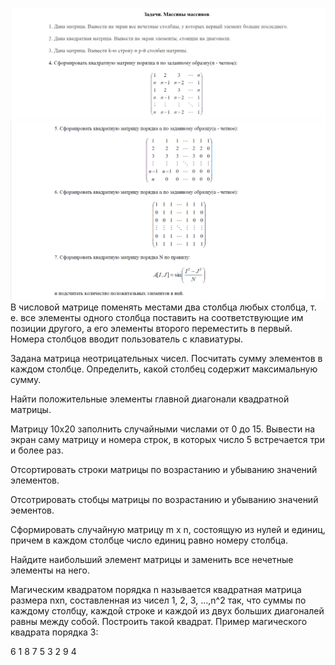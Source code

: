 ![](https://github.com/andreiartsiomenka/introduction-to-java/blob/main/src/by/basic/unit2_Algorithmization/array_of_arrays/array_of_arrays_1.png)
![](https://github.com/andreiartsiomenka/introduction-to-java/blob/main/src/by/basic/unit2_Algorithmization/array_of_arrays/array_of_arrays_2.png)
В числовой матрице поменять местами два столбца любых столбца, т. е. все элементы одного столбца поставить
на соответствующие им позиции другого, а его элементы второго переместить в первый. Номера столбцов вводит
пользователь с клавиатуры.

Задана матрица неотрицательных чисел. Посчитать сумму элементов в каждом столбце. Определить, какой
столбец содержит максимальную сумму.

Найти положительные элементы главной диагонали квадратной матрицы.

Матрицу 10x20 заполнить случайными числами от 0 до 15. Вывести на экран саму матрицу и номера строк, в
которых число 5 встречается три и более раз.

Отсортировать строки матрицы по возрастанию и убыванию значений элементов.

Отсотрировать стобцы матрицы по возрастанию и убыванию значений эементов.

Сформировать случайную матрицу m x n, состоящую из нулей и единиц, причем в каждом столбце число
единиц равно номеру столбца.

Найдите наибольший элемент матрицы и заменить все нечетные элементы на него.

Магическим квадратом порядка n называется квадратная матрица размера nxn, составленная из чисел 1, 2, 3,
...,n^2 так, что суммы по каждому столбцу, каждой строке и каждой из двух больших диагоналей равны между
собой. Построить такой квадрат. Пример магического квадрата порядка 3:

6 1 8
7 5 3
2 9 4
